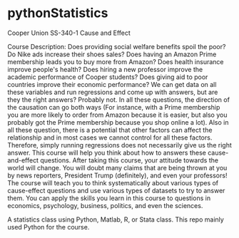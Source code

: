 # pythonStatistics
Cooper Union SS-340-1 Cause and Effect

Course Description:
Does providing social welfare benefits spoil the poor? Do Nike ads increase their shoes sales? Does having an Amazon Prime membership leads you to buy more from Amazon? Does health insurance improve people's health? Does hiring a new professor improve the academic performance of Cooper students? Does giving aid to poor countries improve their economic performance? We can get data on all these variables and run regressions and come up with answers, but are they the right answers? Probably not. In all these questions, the direction of the causation can go both ways (For instance, with a Prime membership you are more likely to order from Amazon because it is easier, but also you probably got the Prime membership because you shop online a lot). Also in all these question, there is a potential that other factors can affect the relationship and in most cases we cannot control for all these factors. Therefore, simply running regressions does not necessarily give us the right answer. This course will help you think about how to answers these cause-and-effect questions. After taking this course, your attitude towards the world will change. You will doubt many claims that are being thrown at you by news reporters, President Trump (definitely), and even your professors! The course will teach you to think systematically about various types of cause-effect questions and use various types of datasets to try to answer them. You can apply the skills you learn in this course to questions in economics, psychology, business, politics, and even the sciences.


A statistics class using Python, Matlab, R, or Stata class.
This repo mainly used Python for the course. 
